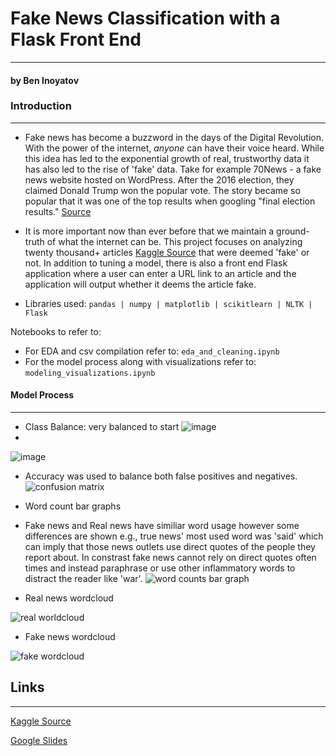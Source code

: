 # Fake News Classification with a Flask Front End
----
#### by Ben Inoyatov

### Introduction
---
- Fake news has become a buzzword in the days of the Digital Revolution. With the power of the internet, *anyone* can have their voice heard. While this idea has led to the exponential growth of real, trustworthy data it has also led to the rise of 'fake' data. Take for example 70News - a fake news website hosted on WordPress. After the 2016 election, they claimed Donald Trump won the popular vote. The story became so popular that it was one of the top results when googling "final election results." [Source](https://www.cbsnews.com/news/googles-top-search-result-for-final-election-numbers-leads-to-fake-news-site/) 

- It is more important now than ever before that we maintain a ground-truth of what the internet can be. This project focuses on analyzing twenty thousand+ articles [Kaggle Source](https://www.kaggle.com/c/fake-news/overview) that were deemed 'fake' or not. In addition to tuning a model, there is also a front end Flask application where a user can enter a URL link to an article and the application will output whether it deems the article fake. 
- Libraries used: ```pandas | numpy | matplotlib | scikitlearn | NLTK | Flask```

Notebooks to refer to:
- For EDA and csv compilation refer to: ```eda_and_cleaning.ipynb```
- For the model process along with visualizations refer to: ```modeling_visualizations.ipynb```

#### Model Process
---
- Class Balance: very balanced to start 
![image](https://user-images.githubusercontent.com/44031998/98706497-e74cf880-234c-11eb-87dc-701a061d4934.png)
- 


![image](https://user-images.githubusercontent.com/44031998/98706525-ee740680-234c-11eb-8f89-3013c87ca86a.png)
- Accuracy was used to balance both false positives and negatives. 
![confusion matrix ](https://user-images.githubusercontent.com/44031998/98706514-eae07f80-234c-11eb-8113-b3f5c485a2b2.png)

- Word count bar graphs 
- Fake news and Real news have similiar word usage however some differences are shown e.g., true news' most used word was 'said' which can imply that those news outlets use direct quotes of the people they report about. In constrast fake news cannot rely on direct quotes often times and instead paraphrase or use other inflammatory words to distract the reader like 'war'. 
![word counts bar graph](https://user-images.githubusercontent.com/44031998/98706525-ee740680-234c-11eb-8f89-3013c87ca86a.png)


- Real news wordcloud

![real worldcloud](https://user-images.githubusercontent.com/44031998/98706520-ecaa4300-234c-11eb-9c28-3331b222f5cf.png)

- Fake news wordcloud

![fake wordcloud](https://user-images.githubusercontent.com/44031998/98706503-e87e2580-234c-11eb-840e-60f9570ccc64.png)



## Links 
---
[Kaggle Source](https://www.kaggle.com/c/fake-news/overview)

[Google Slides](https://docs.google.com/presentation/d/1J8PWzQ1aH5EcLo3egiD1mbHyhR61dhtSv_kgYRAXsVE/edit?usp=sharing)
